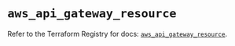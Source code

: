 # `aws_api_gateway_resource`

Refer to the Terraform Registry for docs: [`aws_api_gateway_resource`](https://registry.terraform.io/providers/hashicorp/aws/5.59.0/docs/resources/api_gateway_resource).
